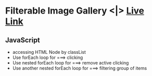 # Filterable Image Gallery <|> [Live Link](https://taiseen.github.io/filterable-image-gallery)

## JavaScript 
* accessing HTML Node by classList 
* Use forEach loop for ===> clicking
* Use nested forEach loop for ===> remove active clicking
* Use another nested forEach loop for ===> filtering group of items
